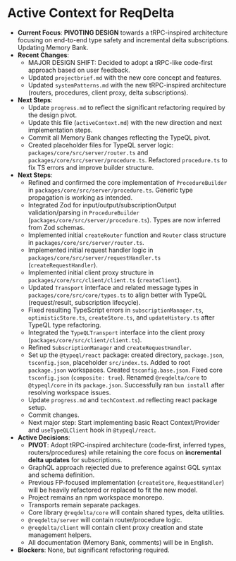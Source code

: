# Active Context for ReqDelta

*   **Current Focus**: **PIVOTING DESIGN** towards a tRPC-inspired architecture focusing on end-to-end type safety and incremental delta subscriptions. Updating Memory Bank.
*   **Recent Changes**:
    *   MAJOR DESIGN SHIFT: Decided to adopt a tRPC-like code-first approach based on user feedback.
    *   Updated `projectbrief.md` with the new core concept and features.
    *   Updated `systemPatterns.md` with the new tRPC-inspired architecture (routers, procedures, client proxy, delta subscriptions).
*   **Next Steps**:
    *   Update `progress.md` to reflect the significant refactoring required by the design pivot.
    *   Update this file (`activeContext.md`) with the new direction and next implementation steps.
    *   Commit all Memory Bank changes reflecting the TypeQL pivot.
    *   Created placeholder files for TypeQL server logic: `packages/core/src/server/router.ts` and `packages/core/src/server/procedure.ts`. Refactored `procedure.ts` to fix TS errors and improve builder structure.
*   **Next Steps**:
    *   Refined and confirmed the core implementation of `ProcedureBuilder` in `packages/core/src/server/procedure.ts`. Generic type propagation is working as intended.
    *   Integrated Zod for input/output/subscriptionOutput validation/parsing in `ProcedureBuilder` (`packages/core/src/server/procedure.ts`). Types are now inferred from Zod schemas.
    *   Implemented initial `createRouter` function and `Router` class structure in `packages/core/src/server/router.ts`.
    *   Implemented initial request handler logic in `packages/core/src/server/requestHandler.ts` (`createRequestHandler`).
    *   Implemented initial client proxy structure in `packages/core/src/client/client.ts` (`createClient`).
    *   Updated `Transport` interface and related message types in `packages/core/src/core/types.ts` to align better with TypeQL (request/result, subscription lifecycle).
    *   Fixed resulting TypeScript errors in `subscriptionManager.ts`, `optimisticStore.ts`, `createStore.ts`, and `updateHistory.ts` after TypeQL type refactoring.
    *   Integrated the `TypeQLTransport` interface into the client proxy (`packages/core/src/client/client.ts`).
    *   Refined `SubscriptionManager` and `createRequestHandler`.
    *   Set up the `@typeql/react` package: created directory, `package.json`, `tsconfig.json`, placeholder `src/index.ts`. Added to root `package.json` workspaces. Created `tsconfig.base.json`. Fixed core `tsconfig.json` (`composite: true`). Renamed `@reqdelta/core` to `@typeql/core` in its `package.json`. Successfully ran `bun install` after resolving workspace issues.
    *   Update `progress.md` and `techContext.md` reflecting react package setup.
    *   Commit changes.
    *   Next major step: Start implementing basic React Context/Provider and `useTypeQLClient` hook in `@typeql/react`.
*   **Active Decisions**:
    *   **PIVOT**: Adopt tRPC-inspired architecture (code-first, inferred types, routers/procedures) while retaining the core focus on **incremental delta updates** for subscriptions.
    *   GraphQL approach rejected due to preference against GQL syntax and schema definition.
    *   Previous FP-focused implementation (`createStore`, `RequestHandler`) will be heavily refactored or replaced to fit the new model.
    *   Project remains an npm workspace monorepo.
    *   Transports remain separate packages.
    *   Core library `@reqdelta/core` will contain shared types, delta utilities.
    *   `@reqdelta/server` will contain router/procedure logic.
    *   `@reqdelta/client` will contain client proxy creation and state management helpers.
    *   All documentation (Memory Bank, comments) will be in English.
*   **Blockers**: None, but significant refactoring required.
